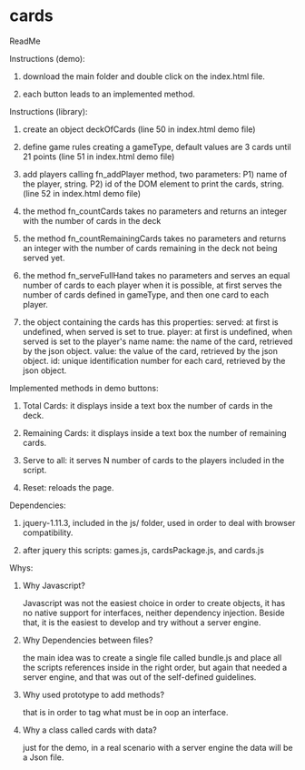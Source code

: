# cards
ReadMe

Instructions (demo):

1)  download the main folder and double click on the index.html file.

2)  each button leads to an implemented method.


Instructions (library):

1)  create an object deckOfCards (line 50 in index.html demo file)

2)  define game rules creating a gameType,
    default values are 3 cards until 21 points (line 51 in index.html demo file)

3)  add players calling fn_addPlayer method, two parameters:
        P1) name of the player, string.
        P2) id of the DOM element to print the cards, string.  
    (line 52 in index.html demo file)

4)  the method fn_countCards takes no parameters and returns an integer
    with the number of cards in the deck

5)  the method fn_countRemainingCards takes no parameters and returns an integer
    with the number of cards remaining in the deck not being served yet.

6)  the method fn_serveFullHand takes no parameters and serves an equal number
    of cards to each player when it is possible,
    at first serves the number of cards defined in gameType, and then one card
    to each player.

7)  the object containing the cards has this properties:
    served: at first is undefined, when served is set to true.
    player: at first is undefined, when served is set to the player's name
    name: the name of the card, retrieved by the json object.
    value: the value of the card, retrieved by the json object.
    id: unique identification number for each card, retrieved by the json object.

Implemented methods in demo buttons:

1)  Total Cards: it displays inside a text box the number of cards in the deck.

2)  Remaining Cards: it displays inside a text box the number of remaining cards.

3)  Serve to all: it serves N number of cards to the players included in the script.

3)  Reset: reloads the page.


Dependencies:

1)  jquery-1.11.3, included in the js/ folder,
    used in order to deal with browser compatibility.

2)  after jquery this scripts: games.js, cardsPackage.js, and cards.js


Whys:

1)  Why Javascript?

    Javascript was not the easiest choice in order to create objects,
    it has no native support for interfaces, neither dependency injection.
    Beside that, it is the easiest to develop and try without a server engine.

2)  Why Dependencies between files?

    the main idea was to create a single file called bundle.js
    and place all the scripts references inside in the right order,
    but again that needed a server engine,
    and that was out of the self-defined guidelines.

3)  Why used prototype to add methods?

    that is in order to tag what must be in oop an interface.

4)  Why a class called cards with data?

    just for the demo, in a real scenario with a server engine
    the data will be a Json file.

